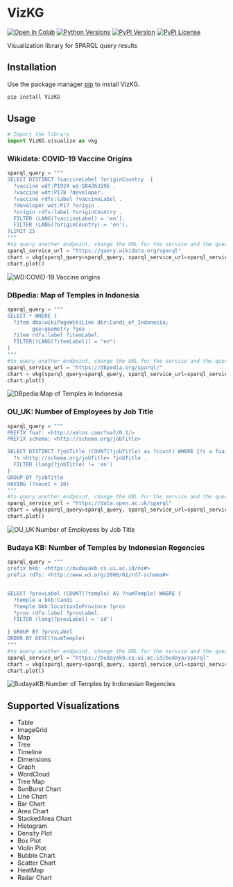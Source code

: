 # VizKG
[![Open In Colab](https://colab.research.google.com/assets/colab-badge.svg)](https://colab.research.google.com/drive/17caTzWK1-rPU44mYfn5v4YaEc7Y7eAZa?pli=1#scrollTo=gOM-o9o6twi4)
[![Python Versions](https://img.shields.io/pypi/pyversions/VizKG.svg)](https://pypi.org/project/VizKG)
[![PyPI Version](https://img.shields.io/pypi/v/VizKG.svg)](https://pypi.org/project/VizKG)
[![PyPI License](https://img.shields.io/pypi/l/VizKG.svg)](https://github.com/fadirra/vizkg/blob/main/LICENSE)

Visualization library for SPARQL query results

## Installation
Use the package manager [pip](https://pip.pypa.io/en/stable/) to install VizKG.

```bash
pip install VizKG
```

## Usage

```python
# Import the library
import VizKG.visualize as vkg
```

### Wikidata: COVID-19 Vaccine Origins
```python
sparql_query = """
SELECT DISTINCT ?vaccineLabel ?originCountry  {
  ?vaccine wdt:P1924 wd:Q84263196 .
  ?vaccine wdt:P178 ?developer.
  ?vaccine rdfs:label ?vaccineLabel .
  ?developer wdt:P17 ?origin . 
  ?origin rdfs:label ?originCountry .
  FILTER (LANG(?vaccineLabel) = 'en').
  FILTER (LANG(?originCountry) = 'en').
}LIMIT 25
"""
#to query another endpoint, change the URL for the service and the query
sparql_service_url = "https://query.wikidata.org/sparql"
chart = vkg(sparql_query=sparql_query, sparql_service_url=sparql_service_url, chart='sunburst')
chart.plot()
```
![WD:COVID-19 Vaccine origins](https://raw.githubusercontent.com/fadirra/vizkg/main/images/VizKG-Wikidata_COVID-19%20Vaccine's%20origin.png)


### DBpedia: Map of Temples in Indonesia
```python
sparql_query = """
SELECT * WHERE {
  ?item dbo:wikiPageWikiLink dbr:Candi_of_Indonesia;
        geo:geometry ?geo .
  ?item rdfs:label ?itemLabel.
  FILTER((LANG(?itemLabel)) = "en")
}
"""
#to query another endpoint, change the URL for the service and the query
sparql_service_url = "https://dbpedia.org/sparql/"
chart = vkg(sparql_query=sparql_query, sparql_service_url=sparql_service_url, chart='map')
chart.plot()
```
![DBpedia:Map of Temples in Indonesia](https://raw.githubusercontent.com/fadirra/vizkg/main/images/VizKG-DBpedia-Map%20of%20Temple%20in%20Indonesia.png)


### OU_UK: Number of Employees by Job Title
```python
sparql_query = """
PREFIX foaf: <http://xmlns.com/foaf/0.1/>
PREFIX schema: <http://schema.org/jobTitle>

SELECT DISTINCT ?jobTitle (COUNT(?jobTitle) as ?count) WHERE {?s a foaf:Person .
  ?s <http://schema.org/jobTitle> ?jobTitle .
  FILTER (lang(?jobTitle) != 'en')
}
GROUP BY ?jobTitle
HAVING (?count > 10)
"""
#to query another endpoint, change the URL for the service and the query
sparql_service_url = "https://data.open.ac.uk/sparql"
chart = vkg(sparql_query=sparql_query, sparql_service_url=sparql_service_url, chart='TreeMap')
chart.plot()
```
![OU_UK:Number of Employees by Job Title](https://raw.githubusercontent.com/fadirra/vizkg/main/images/VizKG-OU_OU%20Number%20of%20employees%20based%20on%20job%20title.png)


### Budaya KB: Number of Temples by Indonesian Regencies
```python
sparql_query = """
prefix bkb: <https://budayakb.cs.ui.ac.id/ns#>
prefix rdfs: <http://www.w3.org/2000/01/rdf-schema#>


SELECT ?provLabel (COUNT(?temple) AS ?numTemple) WHERE {
  ?temple a bkb:Candi .
  ?temple bkb:locationInProvince ?prov .
  ?prov rdfs:label ?provLabel.
  FILTER (lang(?provLabel) = 'id')

} GROUP BY ?provLabel
ORDER BY DESC(?numTemple)
"""
#to query another endpoint, change the URL for the service and the query
sparql_service_url = "https://budayakb.cs.ui.ac.id/budaya/sparql"
chart = vkg(sparql_query=sparql_query, sparql_service_url=sparql_service_url, chart='bubble')
chart.plot()
```
![BudayaKB:Number of Temples by Indonesian Regencies](https://raw.githubusercontent.com/fadirra/vizkg/main/images/VizKG-Budaya%20KB_Number%20of%20temple%20in%20Indonesia.png)

## Supported Visualizations
- Table
- ImageGrid
- Map
- Tree
- Timeline
- Dimensions
- Graph
- WordCloud
- Tree Map
- SunBurst Chart
- Line Chart
- Bar Chart
- Area Chart
- StackedArea Chart
- Histogram
- Density Plot
- Box Plot
- Violin Plot
- Bubble Chart
- Scatter Chart
- HeatMap
- Radar Chart

